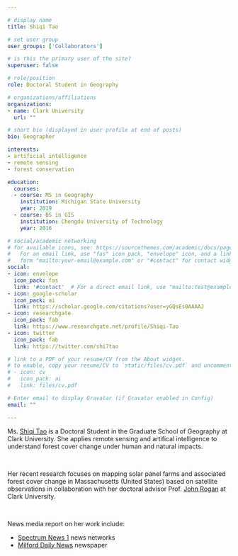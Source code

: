 ```yaml
---

# display name
title: Shiqi Tao

# set user group
user_groups: ['Collaborators']

# is this the primary user of the site?
superuser: false

# role/position
role: Doctoral Student in Geography

# organizations/affiliations
organizations:
- name: Clark University
  url: ""

# short bio (displayed in user profile at end of posts)
bio: Geographer 

interests:
- artificial intelligence
- remote sensing
- forest conservation

education:
  courses:
  - course: MS in Geography
    institution: Michigan State University
    year: 2019
  - course: BS in GIS
    institution: Chengdu University of Technology
    year: 2016

# social/academic networking
# for available icons, see: https://sourcethemes.com/academic/docs/page-builder/#icons
#   For an email link, use "fas" icon pack, "envelope" icon, and a link in the
#   form "mailto:your-email@example.com" or "#contact" for contact widget.
social:
- icon: envelope
  icon_pack: fas
  link: '#contact'  # For a direct email link, use "mailto:test@example.org".
- icon: google-scholar
  icon_pack: ai
  link: https://scholar.google.com/citations?user=yGQsEs0AAAAJ
- icon: researchgate
  icon_pack: fab
  link: https://www.researchgate.net/profile/Shiqi-Tao
- icon: twitter
  icon_pack: fab
  link: https://twitter.com/shi7tao

# link to a PDF of your resume/CV from the About widget.
# to enable, copy your resume/CV to `static/files/cv.pdf` and uncomment the lines below.
# - icon: cv
#   icon_pack: ai
#   link: files/cv.pdf

# Enter email to display Gravatar (if Gravatar enabled in Config)
email: ""

---
```


Ms. [Shiqi Tao](https://scholar.google.com/citations?user=yGQsEs0AAAAJ) is a Doctoral Student in the Graduate School of Geography at Clark University. 
She applies remote sensing and artifical intelligence to understand forest cover change under human and natural impacts.

<br>

Her recent research focuses on mapping solar panel farms and associated forest cover change in Massachusetts (United States) based on satellite observations
in collaboration with her doctoral advisor Prof. [John Rogan](http://www2.clarku.edu/faculty/facultybio.cfm?id=460) at Clark University.

<br>

News media report on her work include:
- [Spectrum News 1](https://spectrumnews1.com/ma/worcester/news/2021/04/28/clark-solar-panels-study) news networks
- [Milford Daily News](https://amp.milforddailynews.com/amp/4937757001) newspaper


